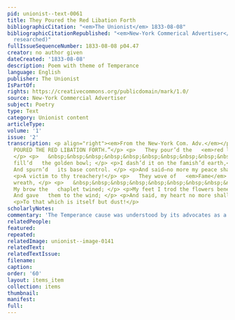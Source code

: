 ```yaml
---
pid: unionist--text-0061
title: They Poured the Red Libation Forth
bibliographicCitation: "<em>The Unionist</em> 1833-08-08"
bibliographicCitationRepublished: "<em>New-York Commerical Advertiser</em> (not yet
  researched)"
fullIssueSequenceNumber: 1833-08-08 p04.47
creator: no author given
dateCreated: '1833-08-08'
description: Poem with theme of Temperance
language: English
publisher: The Unionist
IsPartOf: 
rights: https://creativecommons.org/publicdomain/mark/1.0/
source: New-York Commercial Advertiser
subject: Poetry
type: Text
category: Unionist content
articleType: 
volume: '1'
issue: '2'
transcription: <p align="right"><em>From the New-York Com. Adv.</em></p> <p align="center">“THEY
  POURED THE RED LIBATION FORTH.”</p> <p>   They pour’d the   <em>red libation</em>   forth,
  </p> <p>   &nbsp;&nbsp;&nbsp;&nbsp;&nbsp;&nbsp;&nbsp;&nbsp;&nbsp;&nbsp;&nbsp; And
  fill’d   the golden bowl; </p> <p>I dash’d it on the famish’d earth,</p> <p>   &nbsp;&nbsp;&nbsp;&nbsp;&nbsp;&nbsp;&nbsp;&nbsp;&nbsp;&nbsp;&nbsp;
  And spurn’d   its base control. </p> <p>And said—no more my peace shall be,</p>
  <p>A victim to thy treachery!</p> <p>   They wove of   <em>Fame</em>   the blooming
  wreath, </p> <p>   &nbsp;&nbsp;&nbsp;&nbsp;&nbsp;&nbsp;&nbsp;&nbsp;&nbsp;&nbsp;&nbsp;
  My brow the   chaplet twined; </p> <p>My feet I trod the flowers beneath,</p> <p>   &nbsp;&nbsp;&nbsp;&nbsp;&nbsp;&nbsp;&nbsp;&nbsp;&nbsp;&nbsp;&nbsp;
  And gave   them to the wind; </p> <p>And said, my heart no more shall trust</p>
  <p>To that which is itself but dust!</p>
scholarlyNotes: 
commentary: 'The Temperance cause was understood by its advocates as a form of self-control. '
relatedPeople: 
featured: 
repeated: 
relatedImage: unionist--image-0141
relatedText: 
relatedTextIssue: 
filename: 
caption: 
order: '60'
layout: items_item
collection: items
thumbnail: 
manifest: 
full: 
---
```

